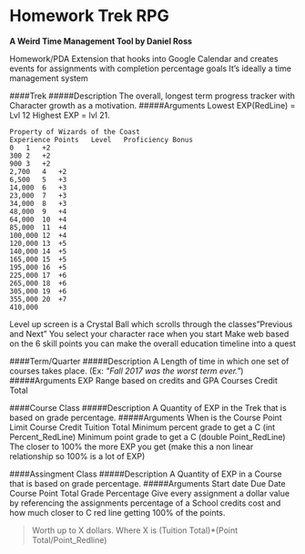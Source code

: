 # Homework Trek RPG
**A Weird Time Management Tool by Daniel Ross**

Homework/PDA Extension that hooks into Google Calendar and creates events for assignments with completion percentage goals
It’s ideally a time management system

####Trek
#####Description
The overall, longest term progress tracker with Character growth as a motivation.
#####Arguments
Lowest EXP(RedLine) = Lvl 12
Highest EXP = lvl 21.
```
Property of Wizards of the Coast
Experience Points	Level	Proficiency Bonus
0	1	+2
300	2	+2
900	3	+2
2,700	4	+2
6,500	5	+3
14,000	6	+3
23,000	7	+3
34,000	8	+3
48,000	9	+4
64,000	10	+4
85,000	11	+4
100,000	12	+4
120,000	13	+5
140,000	14	+5
165,000	15	+5
195,000	16	+5
225,000	17	+6
265,000	18	+6
305,000	19	+6
355,000 20  +7
410,000
```
Level up screen is a Crystal Ball which scrolls through the classes”Previous and Next”
You select your character race when you start
Make web based on the 6 skill points you can make the overall education timeline into a quest

####Term/Quarter
#####Description
A Length of time in which one set of courses takes place. (Ex: *"Fall 2017 was the worst term ever."*)
#####Arguments
EXP Range based on credits and GPA
Courses
Credit Total

####Course Class
#####Description
A Quantity of EXP in the Trek that is based on grade percentage.
#####Arguments
When is the Course
Point Limit
Course Credit
Tuition Total
Minimum percent grade to get a C (int Percent_RedLine)
Minimum point grade to get a C (double Point_RedLine)
The closer to 100% the more EXP you get (make this a non linear relationship so 100% is a lot of EXP)

####Assingment Class
#####Description
A Quantity of EXP in a Course that is based on grade percentage.
#####Arguments
Start date
Due Date
Course
Point Total
Grade Percentage
Give every assignment a dollar value by referencing the assignments percentage of a School credits cost and how much closer to C red line getting 100% of the points.
>Worth up to X dollars. Where X is (Tuition Total)*(Point Total/Point_Redline)

